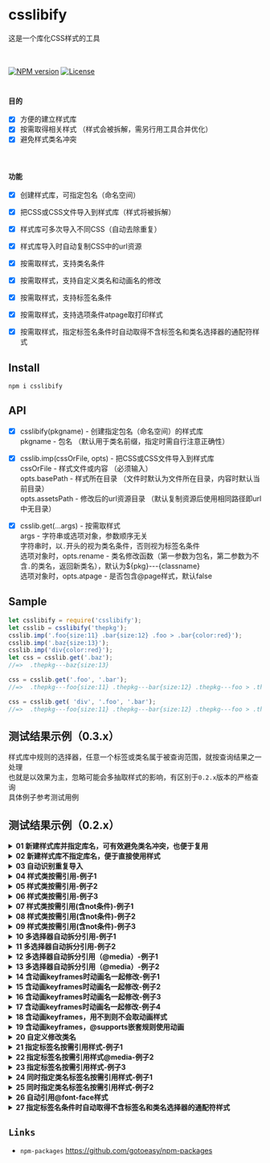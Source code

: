 # csslibify
这是一个库化CSS样式的工具<br>
<br>
<br>

[![NPM version](https://img.shields.io/npm/v/csslibify.svg)](https://www.npmjs.com/package/csslibify)
[![License](https://img.shields.io/badge/License-Apache%202-brightgreen.svg)](http://www.apache.org/licenses/LICENSE-2.0)
<br>
<br>
### `目的`
- [x] 方便的建立样式库
- [x] 按需取得相关样式 （样式会被拆解，需另行用工具合并优化）
- [x] 避免样式类名冲突
<br>

### `功能`
- [x] 创建样式库，可指定包名（命名空间）<br>
- [x] 把CSS或CSS文件导入到样式库（样式将被拆解）<br>
- [x] 样式库可多次导入不同CSS（自动去除重复）<br>
- [x] 样式库导入时自动复制CSS中的url资源<br>
- [x] 按需取样式，支持类名条件<br>
- [x] 按需取样式，支持自定义类名和动画名的修改<br>
- [x] 按需取样式，支持标签名条件<br>
- [x] 按需取样式，支持选项条件atpage取打印样式<br>
- [x] 按需取样式，指定标签名条件时自动取得不含标签名和类名选择器的通配符样式<br>


## Install
```
npm i csslibify
```


## API
- [x] csslibify(pkgname) - 创建指定包名（命名空间）的样式库<br>
      pkgname - 包名 （默认用于类名前缀，指定时需自行注意正确性）<br>
- [x] csslib.imp(cssOrFile, opts) - 把CSS或CSS文件导入到样式库<br>
      cssOrFile - 样式文件或内容 （必须输入）<br>
      opts.basePath - 样式所在目录 （文件时默认为文件所在目录，内容时默认当前目录）<br>
      opts.assetsPath - 修改后的url资源目录 （默认复制资源后使用相同路径即url中无目录）<br>
- [x] csslib.get(...args) - 按需取样式<br>
      args - 字符串或选项对象，参数顺序无关<br>
      字符串时，以`.`开头的视为类名条件，否则视为标签名条件<br>
      选项对象时，opts.rename - 类名修改函数（第一参数为包名，第二参数为不含`.`的类名，返回新类名），默认为${pkg}---{classname}<br>
      选项对象时，opts.atpage - 是否包含@page样式，默认false<br>


## Sample
```js
let csslibify = require('csslibify');
let csslib = csslibify('thepkg');
csslib.imp('.foo{size:11} .bar{size:12} .foo > .bar{color:red}');
csslib.imp('.baz{size:13}');
csslib.imp('div{color:red}');
let css = csslib.get('.baz');
//=>  .thepkg---baz{size:13}

css = csslib.get('.foo', '.bar');
//=>  .thepkg---foo{size:11} .thepkg---bar{size:12} .thepkg---foo > .thepkg---bar{color:red}

css = csslib.get( 'div', '.foo', '.bar');
//=>  .thepkg---foo{size:11} .thepkg---bar{size:12} .thepkg---foo > .thepkg---bar{color:red} div{color:red}
```

## 测试结果示例（0.3.x）
样式库中规则的选择器，任意一个标签或类名属于被查询范围，就按查询结果之一处理<br>
也就是以效果为主，忽略可能会多抽取样式的影响，有区别于`0.2.x`版本的严格查询<br>
具体例子参考测试用例

## 测试结果示例（0.2.x）
<details>
<summary><strong>01 新建样式库并指定库名，可有效避免类名冲突，也便于复用</strong></summary>

```js
let csslibify = require('csslibify');
let csslib = csslibify('pkg');
csslib.imp('.foo{size:1}');
csslib.imp('.bar{size:2}');

let result = csslib.get( '.foo', '.bar' );

/*
// result:

.pkg---foo{size:1}
.pkg---bar{size:2}
*/
```
</details>


<details>
<summary><strong>02 新建样式库不指定库名，便于直接使用样式</strong></summary>

```js
let csslibify = require('csslibify');
let csslib = csslibify();
csslib.imp('.foo{size:1}');
csslib.imp('.bar{size:2}');

let result = csslib.get( '.foo', '.bar' );

/*
// result:

.foo{size:1}
.bar{size:2}
*/
```
</details>


<details>
<summary><strong>03 自动识别重复导入</strong></summary>

```js
let csslibify = require('csslibify');
let csslib = csslibify();
csslib.imp('.foo{size:1}');
csslib.imp('.foo{size:1}');
csslib.imp('.foo{size:1}');

let result = csslib.get( '.foo' );

/*
// result:

.foo{size:1}
*/
```
</details>


<details>
<summary><strong>04 样式类按需引用-例子1</strong></summary>

```js
let csslibify = require('csslibify');
let csslib = csslibify();
csslib.imp('.foo{size:1}');
csslib.imp('.bar{size:2}');
csslib.imp('.baz{size:3}');

let result = csslib.get( '.baz' );

/*
// result:

.baz{size:3}
*/
```
</details>


<details>
<summary><strong>05 样式类按需引用-例子2</strong></summary>

```js
let csslibify = require('csslibify');
let csslib = csslibify();
csslib.imp('.foo{size:1}');
csslib.imp('.bar .baz{size:2}');
csslib.imp('.baz{size:3}');

let result = csslib.get( '.baz' );

/*
// result:

.baz{size:3}
*/
```
</details>


<details>
<summary><strong>06 样式类按需引用-例子3</strong></summary>

```js
let csslibify = require('csslibify');
let csslib = csslibify();
csslib.imp('.foo{size:1}');
csslib.imp('.bar .baz{size:2}');
csslib.imp('.baz{size:3}');

let result = csslib.get( '.bar', '.baz' );

/*
// result:

.bar .baz{size:2}
.baz{size:3}
*/
```
</details>


<details>
<summary><strong>07 样式类按需引用(含not条件)-例子1</strong></summary>

```js
let csslibify = require('csslibify');
let csslib = csslibify('pkg');
csslib.imp('.foo{size:1} .bar{size:2} .foo:not(.bar){size:3}');

let result = csslib.get( '.foo' );

/*
// result:

.pkg---foo{size:1}
.pkg---foo:not(.pkg---bar){size:3}
*/
```
</details>


<details>
<summary><strong>08 样式类按需引用(含not条件)-例子2</strong></summary>

```js
let csslibify = require('csslibify');
let csslib = csslibify('pkg');
csslib.imp('.foo{size:1} .bar{size:2} .foo:not(.bar){size:3}');

let result = csslib.get( '.bar' );

/*
// result:

.pkg---bar{size:2}
*/
```
</details>


<details>
<summary><strong>09 样式类按需引用(含not条件)-例子3</strong></summary>

```js
let csslibify = require('csslibify');
let csslib = csslibify('pkg');
csslib.imp('.foo{size:1} .bar{size:2} .foo:not(.bar){size:3}');

let result = csslib.get( '.foo', '.bar' );

/*
// result:

.pkg---foo{size:1}
.pkg---bar{size:2}
.pkg---foo:not(.pkg---bar){size:3}
*/
```
</details>


<details>
<summary><strong>10 多选择器自动拆分引用-例子1</strong></summary>

```js
let csslibify = require('csslibify');
let csslib = csslibify('pkg');
csslib.imp('.foo,.bar{size:1} .bar,.baz{color:red}');

let result = csslib.get( '.foo' );

/*
// result:

.pkg---foo{size:1}
*/
```
</details>


<details>
<summary><strong>11 多选择器自动拆分引用-例子2</strong></summary>

```js
let csslibify = require('csslibify');
let csslib = csslibify('pkg');
csslib.imp('.foo,.bar{size:1} .bar,.baz{color:red}');

let result = csslib.get( '.foo', '.bar' );

/*
// result:

.pkg---foo{size:1}
.pkg---bar{size:1}
.pkg---bar{color:red}
*/
```
</details>


<details>
<summary><strong>12 多选择器自动拆分引用（@media）-例子1</strong></summary>

```js
let csslibify = require('csslibify');
let csslib = csslibify('pkg');
csslib.imp('@media (min-width: 768px) { .foo,.bar{margin: 0} }');

let result = csslib.get( '.foo' );

/*
// result:

@media (min-width: 768px) { .pkg---foo{margin: 0} }
*/
```
</details>


<details>
<summary><strong>13 多选择器自动拆分引用（@media）-例子2</strong></summary>

```js
let csslibify = require('csslibify');
let csslib = csslibify('pkg');
csslib.imp('@media (min-width: 768px) { .foo,.bar{margin: 0} }');

let result = csslib.get( '.foo', '.bar' );

/*
// result:

@media (min-width: 768px) { .pkg---foo{margin: 0} }
@media (min-width: 768px) { .pkg---bar{margin: 0} }
*/
```
</details>


<details>
<summary><strong>14 含动画keyframes时动画名一起修改-例子1</strong></summary>

```js
let csslibify = require('csslibify');
let csslib = csslibify('pkg');
csslib.imp(`
  @keyframes foo{
    0% {background:red}
    to {background:yellow}
  }
  .bar {
    animation:foo 5s;
  }
  .baz {
    size:14;
  }
`);

let result = csslib.get( '.bar' );

/*
// result:

.pkg---bar{animation:pkg---foo 5s}
@keyframes pkg---foo{
  0% {background:red}
  to {background:yellow}
}
*/
```
</details>


<details>
<summary><strong>15 含动画keyframes时动画名一起修改-例子2</strong></summary>

```js
let csslibify = require('csslibify');
let csslib = csslibify('pkg');
csslib.imp(`
  @keyframes foo{
    0% {background:red}
    to {background:yellow}
  }
  .bar {
    animation-name:foo;
    animation-duration: 5s;
  }
  .baz {
    size:14;
  }
`);

let result = csslib.get( '.bar', '.baz' );

/*
// result:

.pkg---bar{
  animation:pkg---foo;
  animation-duration: 5s
}
.pkg---baz{size:14}
@keyframes pkg---foo{
  0% {background:red}
  to {background:yellow}
}
*/
```
</details>


<details>
<summary><strong>16 含动画keyframes时动画名一起修改-例子3</strong></summary>

```js
let csslibify = require('csslibify');
let csslib = csslibify('pkg');
csslib.imp(`
  @keyframes foo{
    0% {background:red}
    to {background:yellow}
  }
  @media (min-width: 768px) {
    .bar {
      animation:foo 5s;
    }
  }
  .baz {
    size:14;
  }
`);

let result = csslib.get( '.bar' );

/*
// result:

@keyframes pkg---foo{
  0% {background:red}
  to {background:yellow}
}
@media (min-width: 768px) {
  .pkg---bar{animation:pkg---foo 5s}
}
*/
```
</details>


<details>
<summary><strong>17 含动画keyframes时动画名一起修改-例子4</strong></summary>

```js
let csslibify = require('csslibify');
let csslib = csslibify('pkg');
csslib.imp(`
  @keyframes foo{
    0% {background:red}
    to {background:yellow}
  }
  @media (min-width: 768px) {
    .bar {
      animation-name:foo;
      animation-duration: 5s;
    }
  }
  .baz {
    size:14;
  }
`);

let result = csslib.get( '.bar', '.baz' );

/*
// result:

.pkg---baz{size:14}
@keyframes pkg---foo{
  0% {background:red}
  to {background:yellow}
}
@media (min-width: 768px) {
  .pkg---bar{
    animation:pkg---foo;
    animation-duration: 5s
  }
}
*/
```
</details>


<details>
<summary><strong>18 含动画keyframes，用不到则不会取动画样式</strong></summary>

```js
let csslibify = require('csslibify');
let csslib = csslibify('pkg');
csslib.imp(`
  @keyframes foo{
    0% {background:red}
    to {background:yellow}
  }
  .bar {
    animation-name:foo;
    animation-duration: 5s;
  }
  .baz {
    size:14;
  }
`);

let result = csslib.get( '.baz' );

/*
// result:

.pkg---baz{size:14}
*/
```
</details>


<details>
<summary><strong>19 含动画keyframes，@supports嵌套规则使用动画</strong></summary>

```js
let csslibify = require('csslibify');
let csslib = csslibify('pkg');
csslib.imp(`
  @keyframes foo{
    0% {background:red}
    to {background:yellow}
  }
  @supports (position: sticky) {
    .bar {
      animation:foo 5s;
    }
  }
  .baz {
    size:14;
  }
`);

let result = csslib.get( '.bar' );

/*
// result:

@keyframes pkg---foo {
  0% {background: red}
  to {background: yellow}
}
@supports (position: sticky) {
  .pkg---bar{animation:pkg---foo 5s}
}
*/
```
</details>


<details>
<summary><strong>20 自定义修改类名 </strong></summary>

```js
let csslibify = require('csslibify');
let csslib = csslibify('pkg');
csslib.imp('.foo{size:1}');

let result = csslib.get( '.foo', {rename: (pkg,name) => name + '-----' + pkg} );

/*
// result:

.foo-----pkg{size:1}
*/
```
</details>


<details>
<summary><strong>21 指定标签名按需引用样式-例子1 </strong></summary>

```js
let csslibify = require('csslibify');
let csslib = csslibify('pkg');
csslib.imp('a{size:1} .foo div{size:2}');

let result = csslib.get( 'a' );

/*
// result:

a{size:1}
*/
```
</details>


<details>
<summary><strong>22 指定标签名按需引用样式@media-例子2 </strong></summary>

```js
let csslibify = require('csslibify');
let csslib = csslibify('pkg');
csslib.imp('@media (min-width: 768px) { a{size:1} .foo div{size:2} }');

let result = csslib.get( 'div' );

/*
// result:(blank)

*/
```
</details>


<details>
<summary><strong>23 指定标签名按需引用样式-例子3 </strong></summary>

```js
let csslibify = require('csslibify');
let csslib = csslibify('pkg');
csslib.imp('a{size:1} .foo div{size:2}');

let result = csslib.get( 'div' );

/*
// result:(blank)

*/
```
</details>


<details>
<summary><strong>24 同时指定类名标签名按需引用样式-例子1 </strong></summary>

```js
let csslibify = require('csslibify');
let csslib = csslibify('pkg');
csslib.imp('a{size:1} .foo div{size:2}');

let result = csslib.get( 'div', '.foo' );

/*
// result:

.pkg---foo div{size:2}
*/
```
</details>


<details>
<summary><strong>25 同时指定类名标签名按需引用样式-例子2 </strong></summary>

```js
let csslibify = require('csslibify');
let csslib = csslibify('pkg');
csslib.imp('@media (min-width: 768px) { a{size:1} .foo div{size:2} }');

let result = csslib.get( 'div', '.foo' );

/*
// result:

@media (min-width: 768px) { .pkg---foo div{size:2} }
*/
```
</details>


<details>
<summary><strong>26 自动引用@font-face样式 </strong></summary>

```js
let csslibify = require('csslibify');
let csslib = csslibify('pkg');
csslib.imp(`
  @font-face {
    font-family: 'Font Awesome 5 Free';
    font-style: normal;
    font-weight: 900;
    font-display: auto;
    src: url("../webfonts/fa-solid-900.eot");
    src: url("../webfonts/fa-solid-900.eot?#iefix") format("embedded-opentype"),
         url("../webfonts/fa-solid-900.woff2") format("woff2"),
	 url("../webfonts/fa-solid-900.woff") format("woff"),
	 url("../webfonts/fa-solid-900.ttf") format("truetype"),
	 url("../webfonts/fa-solid-900.svg#fontawesome") format("svg");
  }

  .fa,
  .fas {
    font-family: 'Font Awesome 5 Free';
    font-weight: 900;
  }
`);

let result = csslib.get( '.fa' );

/*
// result: (注：实际url资源会被复制并哈希化文件名，默认路径改为资源文件的绝对路径)

  .pkg---fa {
    font-family: 'Font Awesome 5 Free';
    font-weight: 900;
  }

  @font-face {
    font-family: 'Font Awesome 5 Free';
    font-style: normal;
    font-weight: 900;
    font-display: auto;
    src: url("../webfonts/fa-solid-900.eot");
    src: url("../webfonts/fa-solid-900.eot?#iefix") format("embedded-opentype"),
         url("../webfonts/fa-solid-900.woff2") format("woff2"),
	 url("../webfonts/fa-solid-900.woff") format("woff"),
	 url("../webfonts/fa-solid-900.ttf") format("truetype"),
	 url("../webfonts/fa-solid-900.svg#fontawesome") format("svg");
  }

*/
```
</details>


<details>
<summary><strong>27 指定标签名条件时自动取得不含标签名和类名选择器的通配符样式</strong></summary>

```js
let csslibify = require('csslibify');
let csslib = csslibify('pkg');
csslib.imp('article,aside { display: block; }  [title]{color:red} * {box-sizing: border-box;}');

let result = csslib.get( 'article' );

/*
// result:

* {box-sizing: border-box;}
[title]{color:red}
article { display: block; }
*/
```
</details>






## `Links`
* `npm-packages` https://github.com/gotoeasy/npm-packages

